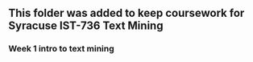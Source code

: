 ## This folder was added to keep coursework for Syracuse IST-736 Text Mining

### Week 1 intro to text mining